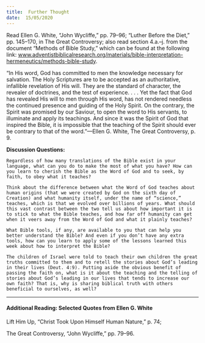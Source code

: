 ```yaml
---
title:  Further Thought
date:  15/05/2020
---
```


Read Ellen G. White, “John Wycliffe,” pp. 79–96; “Luther Before the Diet,” pp. 145–170, in The Great Controversy; also read section 4.a.–j. from the document “Methods of Bible Study,” which can be found at the following link: www.adventistbiblicalresearch.org/materials/bible-interpretation-hermeneutics/methods-bible-study.

“In His word, God has committed to men the knowledge necessary for salvation. The Holy Scriptures are to be accepted as an authoritative, infallible revelation of His will. They are the standard of character, the revealer of doctrines, and the test of experience. . . . Yet the fact that God has revealed His will to men through His word, has not rendered needless the continued presence and guiding of the Holy Spirit. On the contrary, the Spirit was promised by our Saviour, to open the word to His servants, to illuminate and apply its teachings. And since it was the Spirit of God that inspired the Bible, it is impossible that the teaching of the Spirit should ever be contrary to that of the word.”—Ellen G. White, The Great Controversy, p. 9.

**Discussion Questions:**

`Regardless of how many translations of the Bible exist in your language, what can you do to make the most of what you have? How can you learn to cherish the Bible as the Word of God and to seek, by faith, to obey what it teaches?`

`Think about the difference between what the Word of God teaches about human origins (that we were created by God on the sixth day of Creation) and what humanity itself, under the name of “science,” teaches, which is that we evolved over billions of years. What should this vast contrast between the two tell us about how important it is to stick to what the Bible teaches, and how far off humanity can get when it veers away from the Word of God and what it plainly teaches?`

`What Bible tools, if any, are available to you that can help you better understand the Bible? And even if you don’t have any extra tools, how can you learn to apply some of the lessons learned this week about how to interpret the Bible?`

`The children of Israel were told to teach their own children the great truths committed to them and to retell the stories about God’s leading in their lives (Deut. 4:9). Putting aside the obvious benefit of passing the faith on, what is it about the teaching and the telling of stories about God’s leading in our lives that tends to increase our own faith? That is, why is sharing biblical truth with others beneficial to ourselves, as well?`

---

#### Additional Reading: Selected Quotes from Ellen G. White

Lift Him Up, “Christ Took Upon Himself Human Nature,” p. 74;

The Great Controversy, “John Wycliffe,” pp. 79–96.